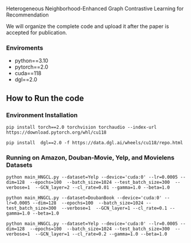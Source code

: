Heterogeneous Neighborhood-Enhanced Graph Contrastive Learning for Recommendation

We will organize the complete code and upload it after the paper is accepted for publication.
### Enviroments
- python==3.10
- pytorch==2.0
- cuda==118
- dgl==2.0
## How to Run the code
### Environment Installation
```
pip install torch==2.0 torchvision torchaudio --index-url https://download.pytorch.org/whl/cu118
```
```
pip install  dgl==2.0 -f https://data.dgl.ai/wheels/cu118/repo.html
```
### Running on Amazon, Douban-Movie, Yelp, and Movielens Datasets
```
python main_HNGCL.py --dataset=Yelp --device='cuda:0' --lr=0.0005 --dim=128  --epochs=100  --batch_size=1024 --test_batch_size=300  --verbose=1  --GCN_layer=2 --cl_rate=0.01 --gamma=1.0 --beta=1.0
```
```
python main_HNGCL.py --dataset=DoubanBook --device='cuda:0' --lr=0.0005 --dim=128  --epochs=100  --batch_size=1024 --test_batch_size=300  --verbose=1  --GCN_layer=1 --cl_rate=0.1 --gamma=1.0 --beta=1.0
```
``` 
python main_HNGCL.py --dataset=Yelp --device='cuda:0' --lr=0.0005 --dim=128  --epochs=100  --batch_size=1024 --test_batch_size=300  --verbose=1  --GCN_layer=1 --cl_rate=0.2 --gamma=1.0 --beta=1.0
```
